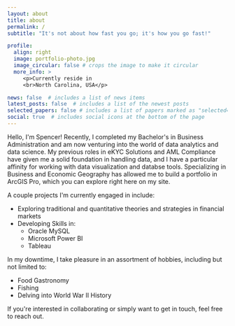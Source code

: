 ```yaml
---
layout: about
title: about
permalink: /
subtitle: "It's not about how fast you go; it's how you go fast!"

profile:
  align: right
  image: portfolio-photo.jpg
  image_circular: false # crops the image to make it circular
  more_info: >
     <p>Currently reside in 
     <br>North Carolina, USA</p>

news: false  # includes a list of news items
latest_posts: false  # includes a list of the newest posts
selected_papers: false # includes a list of papers marked as "selected={true}"
social: true  # includes social icons at the bottom of the page
---
```


Hello, I'm Spencer! Recently, I completed my Bachelor's in Business Administration and am now venturing into the world of data analytics and data science. My previous roles in eKYC Solutions and AML Compliance have given me a solid foundation in handling data, and I have a particular affinity for working with data visualization and databse tools. Specializing in Business and Economic Geography has allowed me to build a portfolio in ArcGIS Pro, which you can explore right here on my site. 

A couple projects I'm currently engaged in include:
  * Exploring traditional and quantitative theories and strategies in financial markets
  * Developing Skills in: 
    * Oracle MySQL
    * Microsoft Power BI
    * Tableau

In my downtime, I take pleasure in an assortment of hobbies, including but not limited to: 
  * Food Gastronomy
  * Fishing
  * Delving into World War II History 

If you're interested in collaborating or simply want to get in touch, feel free to reach out.